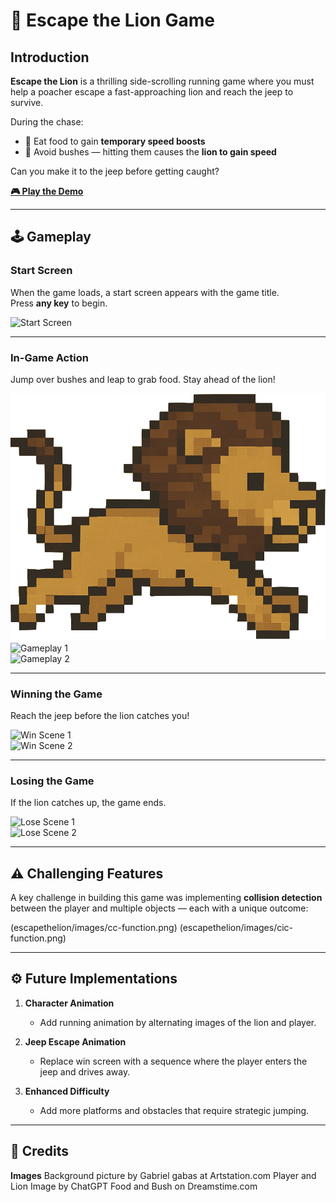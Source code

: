 # 🦁 Escape the Lion Game

## Introduction

**Escape the Lion** is a thrilling side-scrolling running game where you must help a poacher escape a fast-approaching lion and reach the jeep to survive. 

During the chase:
- 🍖 Eat food to gain **temporary speed boosts**
- 🌿 Avoid bushes — hitting them causes the **lion to gain speed**

Can you make it to the jeep before getting caught?

[**🎮 Play the Demo**](https://cs-jonaas.github.io/escapethelion/)

---

## 🕹️ Gameplay

### Start Screen  
When the game loads, a start screen appears with the game title.  
Press **any key** to begin.

![Start Screen](Images/ETL-Start-Screen.png)

---

### In-Game Action  
Jump over bushes and leap to grab food. Stay ahead of the lion!

![Gameplay 1](Images/lion.png)
![Gameplay 1](Images/ETL-gameplay.png)  
![Gameplay 2](Images/ETL-gameplay2.png)

---

### Winning the Game  
Reach the jeep before the lion catches you!

![Win Scene 1](Images/ETL-win-play.png)  
![Win Scene 2](Images/ETL-win-screen.png)

---

### Losing the Game  
If the lion catches up, the game ends.

![Lose Scene 1](Images/ETL-lose-play.png)  
![Lose Scene 2](Images/ETL-lose-screen.png)

---

## ⚠️ Challenging Features

A key challenge in building this game was implementing **collision detection** between the player and multiple objects — each with a unique outcome:

(escapethelion/images/cc-function.png)
(escapethelion/images/cic-function.png)

---

## ⚙️ Future Implementations

1. **Character Animation**
   - Add running animation by alternating images of the lion and player.

2. **Jeep Escape Animation**
   - Replace win screen with a sequence where the player enters the jeep and drives away.

3. **Enhanced Difficulty**
   - Add more platforms and obstacles that require strategic jumping.

---

## 👏 Credits

__Images__
Background picture by Gabriel gabas at Artstation.com
Player and Lion Image by ChatGPT
Food and Bush on Dreamstime.com 



